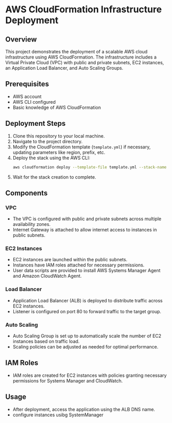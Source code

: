 # AWS CloudFormation Infrastructure Deployment

## Overview
This project demonstrates the deployment of a scalable AWS cloud infrastructure using AWS CloudFormation. The infrastructure includes a Virtual Private Cloud (VPC) with public and private subnets, EC2 instances, an Application Load Balancer, and Auto Scaling Groups.

## Prerequisites
- AWS account
- AWS CLI configured
- Basic knowledge of AWS CloudFormation

## Deployment Steps
1. Clone this repository to your local machine.
2. Navigate to the project directory.
3. Modify the CloudFormation template (`template.yml`) if necessary, updating parameters like region, prefix, etc.
4. Deploy the stack using the AWS CLI:
    ```bash
    aws cloudformation deploy --template-file template.yml --stack-name my-aws-infrastructure --capabilities CAPABILITY_IAM
    ```
5. Wait for the stack creation to complete.

## Components
### VPC
- The VPC is configured with public and private subnets across multiple availability zones.
- Internet Gateway is attached to allow internet access to instances in public subnets.

### EC2 Instances
- EC2 instances are launched within the public subnets.
- Instances have IAM roles attached for necessary permissions.
- User data scripts are provided to install AWS Systems Manager Agent and Amazon CloudWatch Agent.

### Load Balancer
- Application Load Balancer (ALB) is deployed to distribute traffic across EC2 instances.
- Listener is configured on port 80 to forward traffic to the target group.

### Auto Scaling
- Auto Scaling Group is set up to automatically scale the number of EC2 instances based on traffic load.
- Scaling policies can be adjusted as needed for optimal performance.

## IAM Roles
- IAM roles are created for EC2 instances with policies granting necessary permissions for Systems Manager and CloudWatch.

## Usage
- After deployment, access the application using the ALB DNS name.
- configure instances usibg SystemManager
